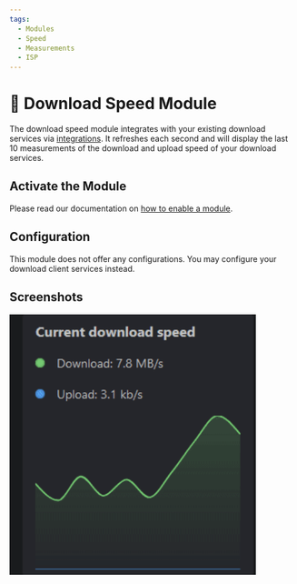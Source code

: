 ```yaml
---
tags:
  - Modules
  - Speed
  - Measurements
  - ISP
---
```


# 🚀 Download Speed Module

The download speed module integrates with your existing download services via [integrations](./../../advanced-features/integrations.md). It refreshes each second and will display the last 10 measurements of the download and upload speed of your download services.

## Activate the Module
Please read our documentation on [how to enable a module](./../index.md#activating-a-module).

## Configuration

This module does not offer any configurations. You may configure your download client services instead.

## Screenshots

![download speed module in dark mode](./img/module-download-speed-dark.png)